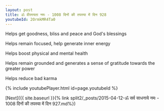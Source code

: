 ```yaml
---
layout: post
title: ॐ वीरमयता नमः - 1008 दिनों की तपस्या में दिन 928
youtubeId: 2OrmkMR4Ta0
---
```

 
 
Helps get goodness, bliss and peace and God's blessings
 
Helps remain focused, help generate inner energy 
 
Helps boost physical and mental health 
 
Helps remain grounded and generates a sense of gratitude towards the greater power 
 
Helps reduce bad karma
 
 
 
 


{% include youtubePlayer.html id=page.youtubeId %}
 
[Next]({{ site.baseurl }}{% link  split2/_posts/2015-04-12-ॐ सर्व साधनाये नमः - 1008 दिनों की तपस्या में दिन 927.md%})
 
